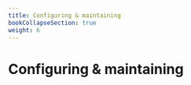 ```yaml
---
title: Configuring & maintaining
bookCollapseSection: true
weight: 6
---
```


# Configuring & maintaining
